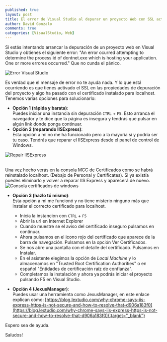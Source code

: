 ```yaml
---
published: true
layout: post
title: El error de Visual Studio al depurar un proyecto Web con SSL activado
author: David Gonzalo
comments: true
categories: [VisualStudio, Web]
---
```

Si estás intentando arrancar la depuración de un proyecto web en Visual Studio y obtienes el siguiente error:
"An error ocurred attempting to determine the process id of dontnet.exe which is hosting your application. One or more errores occurred." Que no cunda el pánico. 
<!--break-->
![Error Visual Studio]({{site.baseurl}}public/uploads/2017/11/error_vs_debug_ssl.jpg)

Es verdad que el mensaje de error no te ayuda nada. 
Y lo que está ocurriendo es que tienes activado el SSL en las propiedades de depuración del proyecto y algo ha pasado con el certificado instalado para localhost. 
<br/>Tenemos varias opciones para solucionarlo:
- **Opción 1 (rápida y barata)**:
<br/>Puedes iniciar una instancia sin depuración  `CTRL` + `F5`. Esto arranca el navegador y te dice que la página es insegura y tendrás que pulsar en algún link donde ponga continuar.
- **Opción 2 (reparando IISExpress)**:
<br/>Esta opción a mí no me ha funcionado pero a la mayoría sí y podría ser tu caso. Tendrás que reparar el IISExpress desde el panel de control de Windows.

![Repair IISExpress]({{site.baseurl}}public/uploads/2017/11/repair_iss_express.jpg)
	
<br/>Una vez hecho verás en la consola MCC de Certificados como se habrá reinstalado localhost. (Debajo de Personal y Certificates). Si  ya existía puedes eliminarlo y volver a reparar IIS Express y aparecerá de nuevo. 
![Consola certificados de windows]({{site.baseurl}}public/uploads/2017/11/mcc.jpg)
	
- **Opción 3 (hazlo tú mismo)**:
<br/>Esta opción a mi me funcionó y no tiene misterio ninguno más que instalar el correcto certificado para localhost. 
    - Inicia la instancion con `CTRL` + `F5`
    - Abrir la url en Internet Explorer
	- Cuando muestre se el aviso del certificado inseguro pulsamos en continuar.
	- Ahora pulsamos en el icono rojo del certificado que aparece de la barra de navegación. Pulsamos en la opción Ver Certificados.
	- Se nos abre una pantalla con el detalle del certificado. Pulsamos en Instalar.
	- En el asistente elegimos la opción de *Local Machine* y lo almacenamos en "Trusted Root Certification Authorities" o en español "Entidades de certificación raíz de confianza".
	- Completamos la instalación y ahora ya podrás iniciar el proyecto pulsando F5 en Visual Studio.
	
- **Opción 4 (JexusManager)**:
<br/>Puedes usar una herramienta como JexusManager, en este enlace explican cómo: 
    [https://blog.lextudio.com/why-chrome-says-iis-express-https-is-not-secure-and-how-to-resolve-that-d906a183f0](https://blog.lextudio.com/why-chrome-says-iis-express-https-is-not-secure-and-how-to-resolve-that-d906a183f0){:target="_blank"}
    

Espero sea de ayuda.

Saludos!